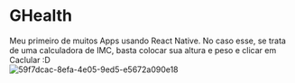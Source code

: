 # GHealth

Meu primeiro de muitos Apps usando React Native.
No caso esse, se trata de uma calculadora de IMC, basta colocar sua altura e peso e clicar em Caclular :D <br/>
![59f7dcac-8efa-4e05-9ed5-e5672a090e18](https://user-images.githubusercontent.com/95528216/211170801-5818bb63-0966-4adb-aa80-6d0f9d3c4df0.png)

